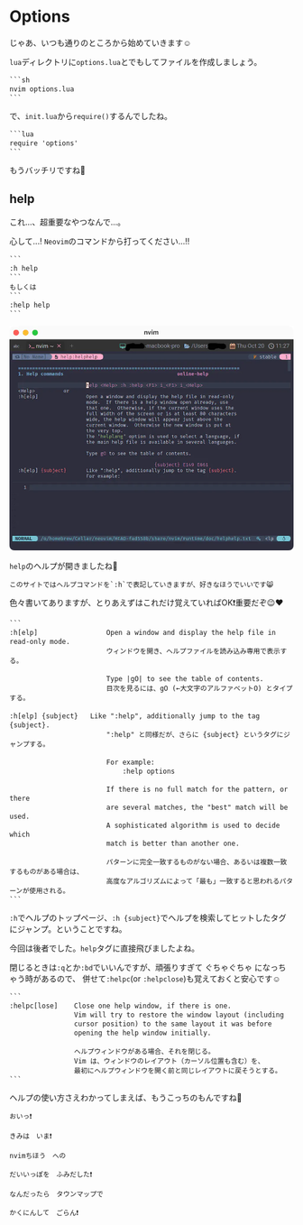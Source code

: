 # Options

じゃあ、いつも通りのところから始めていきます☺️

`lua`ディレクトリに`options.lua`とでもしてファイルを作成しましょう。

~~~admonish quote title="options.luaを作る"
```sh
nvim options.lua
```
~~~

で、`init.lua`から`require()`するんでしたね。

~~~admonish example title="../init.lua"
```lua
require 'options'
```
~~~

もうバッチリですね🤗

## help

これ...、超重要なやつなんで...。

心して...! `Neovim`のコマンドから打ってください...!!

~~~admonish quote title=""
```
:h help
```
もしくは
```
:help help
```
~~~

![help](img/help.webp)

`help`のヘルプが開きましたね🤣

```admonish note
このサイトではヘルプコマンドを`:h`で表記していきますが、好きなほうでいいです😸
```

色々書いてありますが、とりあえずはこれだけ覚えていればOK❗重要だぞ😉❤️

~~~admonish info title=":h help"
```
:h[elp]                 Open a window and display the help file in read-only mode.
                        ウィンドウを開き、ヘルプファイルを読み込み専用で表示する。

                        Type |gO| to see the table of contents.
                        目次を見るには、gO (←大文字のアルファベットO) とタイプする。

:h[elp] {subject}	Like ":help", additionally jump to the tag {subject}.
                        ":help" と同様だが、さらに {subject} というタグにジャンプする。

                        For example:   
                            :help options

                        If there is no full match for the pattern, or there
                        are several matches, the "best" match will be used.
                        A sophisticated algorithm is used to decide which
                        match is better than another one.

                        パターンに完全一致するものがない場合、あるいは複数一致するものがある場合は、
                        高度なアルゴリズムによって「最も」一致すると思われるパターンが使用される。
```
~~~

`:h`でヘルプのトップページ、`:h {subject}`でヘルプを検索してヒットしたタグにジャンプ。ということですね。

今回は後者でした。`help`タグに直接飛びましたよね。

閉じるときは`:q`とか`:bd`でいいんですが、頑張りすぎて ぐちゃぐちゃ になっちゃう時があるので、
併せて`:helpc`(or `:helpclose`)も覚えておくと安心です☺️

~~~admonish info title=":h helpc"
```
:helpc[lose]    Close one help window, if there is one.
			    Vim will try to restore the window layout (including
			    cursor position) to the same layout it was before
			    opening the help window initially.

                ヘルプウィンドウがある場合、それを閉じる。
                Vim は、ウィンドウのレイアウト（カーソル位置も含む）を、
                最初にヘルプウィンドウを開く前と同じレイアウトに戻そうとする。
```
~~~

ヘルプの使い方さえわかってしまえば、もうこっちのもんですね🤗

```admonish success
おいっ❗
```

```admonish success title=""
きみは　いま❗
```

```admonish success title=""
nvimちほう　への

だいいっぽを　ふみだした❗
```

```admonish success title=""
なんだったら　タウンマップで

かくにんして　ごらん❗
```
